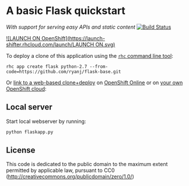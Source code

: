 # A basic Flask quickstart
*With support for serving easy APIs and static content* [![Build Status](http://img.shields.io/travis/ryanj/flask-base.svg)](https://travis-ci.org/ryanj/flask-base)

[![LAUNCH ON OpenShift](https://launch-shifter.rhcloud.com/launch/LAUNCH ON.svg)](https://launch-shifter.rhcloud.com/r?url=https%3A%2F%2Fopenshift.redhat.com%2Fapp%2Fconsole%2Fapplication_type%2Fcustom%3F%26cartridges%5B%5D%3Dpython%26initial_git_url%3Dhttps%3A%2F%2Fgithub.com%2Fryanj%2Fflask-base.git%26name%3Dflask)

To deploy a clone of this application using the [`rhc` command line tool](http://rubygems.org/gems/rhc):

    rhc app create flask python-2.7 --from-code=https://github.com/ryanj/flask-base.git
    
Or [link to a web-based clone+deploy](https://openshift.redhat.com/app/console/application_type/custom?cartridges%5B%5D=python-2.7&initial_git_url=https%3A%2F%2Fgithub.com%2Fryanj%2Fflask-base.git) on [OpenShift Online](http://OpenShift.com) or on [your own OpenShift cloud](http://openshift.github.io): 

## Local server
Start local webserver by running:

```bash
python flaskapp.py
```

## License
This code is dedicated to the public domain to the maximum extent permitted by applicable law, pursuant to CC0 (http://creativecommons.org/publicdomain/zero/1.0/)
